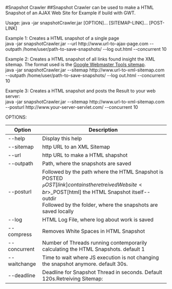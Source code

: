 #Snapshot Crawler
##Snapshot Crawler can be used to make a HTML Snapshot of an AJAX Web Site for Example if build with GWT.

Usage: java -jar snapshotCrawler.jar [OPTION]... [SITEMAP-LINK]... [POST-LINK]

Example 1: Creates a HTML snapshot of a single page<br>
java -jar snapshotCrawler.jar --url http&#58;//www\.url-to-ajax-page.com --outpath /home/user/path-to-save-snapshots/ --log out.html --concurrent 10

Example 2: Creates a HTML snapshot of all links found insight the XML sitemap. The format used is the <a href="https://support.google.com/webmasters/answer/183668?hl=en">Google Webmaster Tools sitemap</a>.<br>
java -jar snapshotCrawler.jar --sitemap http&#58;//www\.url-to-xml-sitemap.com --outpath /home/user/path-to-save-snapshots/ --log out.html --concurrent 10

Example 3: Creates a HTML snapshot and posts the Result to your web server:<br>
java -jar snapshotCrawler.jar --sitemap http&#58;//www\.url-to-xml-sitemap.com --posturl http://www\.your-server-servlet.com/ --concurrent 10



OPTIONS:

| Option               | Description  |
| ---------------------|--------------|
| --help               | Display this help  |
| --sitemap            | http URL to an XML Sitemap  |
| --url                | http URL to make a HTML shapshot  |
| --outpath            | Path, where the snapshots are saved |
| --posturl            | Followed by the path where the HTML Snapshot is POSTED<br>$_POST[link] contains the retreived Website<br>$_POST[html] the HTML Snapshot itself--outdir<br>Followed by the folder, where the snapshots are saved locally |
| --log                | HTML Log File, where log about work is saved  |
| --compress           | Removes White Spaces in HTML Snapshot  |
| --concurrent         | Number of Threads running contemporarily calculating the HTML Snapshots. default 1 |
| --waitchange         | Time to wait where JS execution is not changing the snapshot anymore. default 30s.  |
| --deadline           | Deadline for Snapshot Thread in seconds. Default 120s.Retreiving Sitemap:   |
